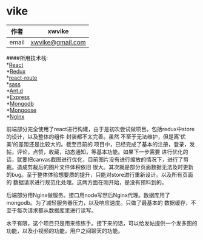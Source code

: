 # vike

|作者|xwvike|
|:---:|:---:|
|email|xwvike@gmail.com|

####所用技术栈:  
*[React](https://www.reactjscn.com/)  
*[Redux](https://www.redux.org.cn/)  
*[react-route](https://reacttraining.com/react-router/web/guides/quick-start)  
*[sass](http://sass.bootcss.com/docs/sass-reference/)  
*[Ant.d](https://ant.design/index-cn)  
*[Express](http://www.expressjs.com.cn/)  
*[Mongodb](https://www.mongodb.com/)  
*[Mongoose](https://mongoosejs.com/)  
*[Nginx](http://nginx.org/en/)

前端部分完全使用了react进行构建，由于是初次尝试做项目。包括redux中store的设计，以及整体的组件
封装都不太完善。虽然 不至于无法维护，但是离‘优美’的差距还是比较大的。截至目前的
项目中，已经完成了基本的注册，登录，发帖，评论，点赞，收藏，动态通知，等基本功能。如果下一步需要
进行优化的话，就要把canvas截图进行优化，目前图片没有进行缩放的情况下，进行了剪裁。造成剪裁后的图片文件体积依旧 
很大。其次就是部分页面数据无法及时更新的bug。至于整体体验想要质的提升，只能对store进行重新设计。以及所有页面的
数据请求进行规范化处理。这两方面在刚开始，是没有预料到的。

后端部分用Nginx做服务。接口用node写然后Nginx代理。数据库用了mongodb。为了减轻服务器压力，以及响应速度。只做了最基本的
数据缓存，不至于每次请求都从数据库里进行读写。

水平有限，这个项目只是用来练练手。接下来的话，可以给发帖提供一个发多图的功能，以及小视频的功能，用户之间聊天的功能。
 
 
